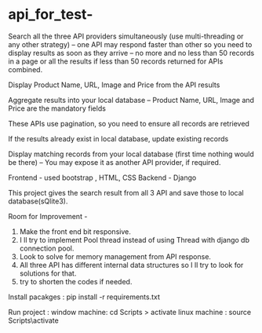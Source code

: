 # api_for_test-

Search all the three API providers simultaneously (use multi-threading or any other strategy) – one API may respond faster than other so you need to display results as soon as they arrive – no more and no less than 50 records in a page or all the results if less than 50 records returned for APIs combined.

Display Product Name, URL, Image and Price from the API results

Aggregate results into your local database – Product Name, URL, Image and Price are the mandatory fields

These APIs use pagination, so you need to ensure all records are retrieved

If the results already exist in local database, update existing records

Display matching records from your local database (first time nothing would be there) – You may expose it as another API provider, if required.

Frontend - used bootstrap , HTML, CSS Backend - Django

This project gives the search result from all 3 API and save those to local database(sQlite3).

Room for Improvement - 
1) Make the front end bit responsive.
2) I ll try to implement Pool thread instead of using Thread with django db connection pool.
3) Look to solve for memory management from API response.
4) All three API has different internal data structures so I ll try to look for solutions for that.
5) try to shorten the codes if needed.

Install pacakges : pip install -r requirements.txt

Run project :
window machine: cd Scripts > activate
linux machine : source Scripts\activate
